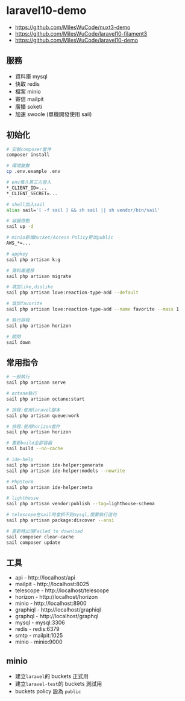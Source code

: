# laravel10-demo

-   https://github.com/MilesWuCode/nuxt3-demo
-   https://github.com/MilesWuCode/laravel10-filament3
-   https://github.com/MilesWuCode/laravel10-demo

## 服務

-   資料庫 mysql
-   快取 redis
-   檔案 minio
-   寄信 mailpit
-   廣播 soketi
-   加速 swoole (單機開發使用 sail)

## 初始化

```sh
# 安裝composer套件
composer install

# 環境變數
cp .env.example .env

# env填入第三方登入
*_CLIENT_ID=...
*_CLIENT_SECRET=...

# shell加入sail
alias sail='[ -f sail ] && sh sail || sh vendor/bin/sail'

# 容器啓動
sail up -d

# minio新增bucket/Access Policy更改public
AWS_*=...

# appkey
sail php artisan k:g

# 資料庫遷移
sail php artisan migrate

# 填加like,dislike
sail php artisan love:reaction-type-add --default

# 填加favorite
sail php artisan love:reaction-type-add --name favorite --mass 1

# 執行排程
sail php artisan horizon

# 關閉
sail down
```

## 常用指令

```sh
# 一般執行
sail php artisan serve

# octane執行
sail php artisan octane:start

# 排程:使用laravel腳本
sail php artisan queue:work

# 排程:使用horizon套件
sail php artisan horizon

# 重新build全部容器
sail build --no-cache

# ide-help
sail php artisan ide-helper:generate
sail php artisan ide-helper:models --nowrite

# PhpStorm
sail php artisan ide-helper:meta

# lighthouse
sail php artisan vendor:publish --tag=lighthouse-schema

# telescope在sail時會抓不到mysql,需要執行這句
sail php artisan package:discover --ansi

# 更新時出現Failed to download
sail composer clear-cache
sail composer update
```

## 工具

-   api - http://localhost/api
-   mailpit - http://localhost:8025
-   telescope - http://localhost/telescope
-   horizon - http://localhost/horizon
-   minio - http://localhost:8900
-   graphiql - http://localhost/graphiql
-   graphql - http://localhost/graphql
-   mysql - mysql:3306
-   redis - redis:6379
-   smtp - mailpit:1025
-   minio - minio:9000

## minio

-   建立`laravel`的 buckets 正式用
-   建立`laravel-test`的 buckets 測試用
-   buckets policy 設為 `public`

